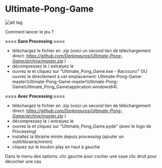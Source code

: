 ﻿# Ultimate-Pong-Game

![alt tag](https://github.com/Darkmauros/Ultimate-Pong-Game/blob/master/Ultimate-Pong-Game/Ultimate_Pong_Game/data/ArcadeBackground.png)

Comment lancer le jeu ?

**==== Sans Processing ====**
- téléchargez le fichier en .zip (voici un second lien de téléchargement direct:
*https://github.com/Darkmauros/Ultimate-Pong-Game/archive/master.zip* )
- décompressez le / extraiyez le
- ouvrez le et cliquez sur "Ultimate_Pong_Game.exe - Raccourci" OU ouvrez le directement à cet emplacement: Ultimate-Pong-Game-master\Ultimate-Pong-Game-master\Ultimate-Pong-Game\Ultimate_Pong_Game\application.windows64\

**==== Avec Processing ====**
- téléchargez le fichier en .zip (voici un second lien de téléchargement direct:
*https://github.com/Darkmauros/Ultimate-Pong-Game/archive/master.zip* )
- décompressez le / extraiyez le
- ouvrez le et cliquez sur "Ultimate_Pong_Game.pyde" (avec le logo de Processing)
- installez la librairie minim depuis processing (ajouter un outil/librairie/minim)
- cliquez sur le bouton play en haut à gauche 


Dans le menu des options:
clic gauche pour cocher une case
clic droit pour décocher une cas
